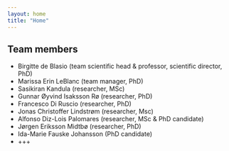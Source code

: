 ```yaml
---
layout: home
title: "Home"
---
```






## Team members
- Birgitte de Blasio (team scientific head & professor, scientific director, PhD)
- Marissa Erin LeBlanc (team manager, PhD)
- Sasikiran Kandula (researcher, MSc)
- Gunnar Øyvind Isaksson Rø (researcher, PhD)
- Francesco Di Ruscio (researcher, PhD)
- Jonas Christoffer Lindstrøm (researcher, Msc)
- Alfonso Diz-Lois Palomares (researcher, MSc & PhD candidate)
- Jørgen Eriksson Midtbø (researcher, PhD)
- Ida-Marie Fauske Johansson (PhD candidate)
- +++